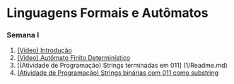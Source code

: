 #  Linguagens Formais e Autômatos


### Semana I

1. [(Video) Introdução](https://www.youtube.com/watch?v=Wx2LdKWiogU&ab_channel=WladimirTavares)
2. [(Video) Autômato Finito Determinístico](https://www.youtube.com/watch?v=pywBtJe1yQQ&t=1314s)
3. [(Atividade de Programação) Strings terminadas em 011] (1/Readme.md) 
4. [(Atividade de Programação) Strings binárias com 011 como substring](2/Readme.md)



